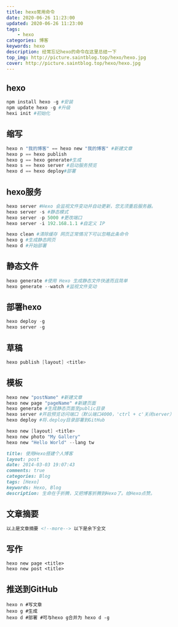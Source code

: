 ```yaml
---
title: hexo常用命令
date: 2020-06-26 11:23:00
updated: 2020-06-26 11:23:00
tags: 
	- hexo
categories: 博客
keywords: hexo
description: 经常忘记hexo的命令在这里总结一下
top_img: http://picture.saintblog.top/hexo/hexo.jpg
cover: http://picture.saintblog.top/hexo/hexo.jpg 
---
```








## hexo

```powershell
npm install hexo -g #安装
npm update hexo -g #升级
hexi init #初始化
```

## 缩写

```powershell
hexo n "我的博客" == hexo new "我的博客" #新建文章
hexo p == hexo publish
hexo g == hexo generate#生成
hexo s == hexo server #启动服务预览
hexo d == hexo deploy#部署
```

## hexo服务

```powershell
hexo server #Hexo 会监视文件变动并自动更新，您无须重启服务器。
hexo server -s #静态模式
hexo server -p 5000 #更改端口
hexo server -i 192.168.1.1 #自定义 IP

hexo clean #清除缓存 网页正常情况下可以忽略此条命令
hexo g #生成静态网页
hexo d #开始部署
```

## 静态文件

```powershell
hexo generate #使用 Hexo 生成静态文件快速而且简单
hexo generate --watch #监视文件变动
```

## 部署hexo

```powershell
hexo deploy -g
hexo server -g
```

## 草稿

```powershell
hexo publish [layout] <title>
```

## 模板

```powershell
hexo new "postName" #新建文章
hexo new page "pageName" #新建页面
hexo generate #生成静态页面至public目录
hexo server #开启预览访问端口（默认端口4000，'ctrl + c'关闭server）
hexo deploy #将.deploy目录部署到GitHub

hexo new [layout] <title>
hexo new photo "My Gallery"
hexo new "Hello World" --lang tw
```

```markdown
title: 使用Hexo搭建个人博客
layout: post
date: 2014-03-03 19:07:43
comments: true
categories: Blog
tags: [Hexo]
keywords: Hexo, Blog
description: 生命在于折腾，又把博客折腾到Hexo了。给Hexo点赞。
```

## 文章摘要

```markdown
以上是文章摘要 <!--more--> 以下是余下全文 
```

## 写作

```
hexo new page <title>
hexo new post <title>
```

## 推送到GitHub

```
hexo n #写文章
hexo g #生成
hexo d #部署 #可与hexo g合并为 hexo d -g
```